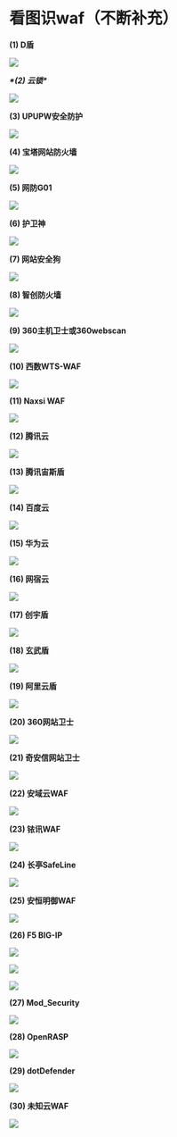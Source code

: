 # 看图识waf（不断补充）

**(1) D盾**

![](https://mmbiz.qpic.cn/mmbiz_png/XOPdGZ2MYOdOBYLCxjaJTmkwFw7o33PlibIvIgcOZYh2TpwQkZB5Fca3zghL08RSwG3LhwTNyQQ9rbnr7hsmMAQ/640?wx_fmt=png&tp=webp&wxfrom=5&wx_lazy=1&wx_co=1)

***\*(2) 云锁\****

![](https://mmbiz.qpic.cn/mmbiz_png/XOPdGZ2MYOdOBYLCxjaJTmkwFw7o33Plg9bBTfbg955ibRfKm0eMRkNNmwiaomy3QibpeCRT514vY44ayhQgYGWYA/640?wx_fmt=png&tp=webp&wxfrom=5&wx_lazy=1&wx_co=1)

**(3) UPUPW安全防护**

![](https://mmbiz.qpic.cn/mmbiz_png/XOPdGZ2MYOdOBYLCxjaJTmkwFw7o33Pl81Dv6Q6OxJ6swdh5vdibibXwJVUY0tFhJ5jaCqwduvTFo5TH2E78WYAw/640?wx_fmt=png&tp=webp&wxfrom=5&wx_lazy=1&wx_co=1)

**(4) 宝塔网站防火墙**

![](https://mmbiz.qpic.cn/mmbiz_png/XOPdGZ2MYOdOBYLCxjaJTmkwFw7o33Pl9E06m9N01tPDX7CuMlCN4hgjTjG5mFq51cUib622CJqhvXvD28VDuDw/640?wx_fmt=png&tp=webp&wxfrom=5&wx_lazy=1&wx_co=1)

**(5) 网防G01**

![](https://mmbiz.qpic.cn/mmbiz_png/XOPdGZ2MYOdOBYLCxjaJTmkwFw7o33PlicyArj47Fx8YfLNutvq6uBnSczdhOPRl6SpCHbrU4dyeUU7GcAusqMA/640?wx_fmt=png&tp=webp&wxfrom=5&wx_lazy=1&wx_co=1)

**(6) 护卫神**

![](https://mmbiz.qpic.cn/mmbiz_png/XOPdGZ2MYOdOBYLCxjaJTmkwFw7o33PlgRCd2jgv0pxiahYOu99GR1jDJialhdq49PmMiaIglVuiacLfwiasuJ12W2Q/640?wx_fmt=png&tp=webp&wxfrom=5&wx_lazy=1&wx_co=1)

**(7) 网站安全狗**

![](https://mmbiz.qpic.cn/mmbiz_png/XOPdGZ2MYOdOBYLCxjaJTmkwFw7o33PlDRQicJ6PjKT4tKlk6oxiag1mmBdM9cumwg6TaIibXicfWZuDqfibNcZ2v6g/640?wx_fmt=png&tp=webp&wxfrom=5&wx_lazy=1&wx_co=1)

**(8) 智创防火墙**

![](https://mmbiz.qpic.cn/mmbiz_png/XOPdGZ2MYOdOBYLCxjaJTmkwFw7o33PlzwTnicWgUOlMyG7f5BdK2pl31GSEmicEc6Fat9tkle5ibbQQ8QhjcBibRw/640?wx_fmt=png&tp=webp&wxfrom=5&wx_lazy=1&wx_co=1)

**(9) 360主机卫士或360webscan**

![](https://mmbiz.qpic.cn/mmbiz_png/XOPdGZ2MYOdOBYLCxjaJTmkwFw7o33PlmwIWwib129gjXVkzGuFQnWEiayDX9pFSOsmjuevOhtBOtY8yib4CKlPew/640?wx_fmt=png&tp=webp&wxfrom=5&wx_lazy=1&wx_co=1)

**(10) 西数WTS-WAF**

![](https://mmbiz.qpic.cn/mmbiz_png/XOPdGZ2MYOdOBYLCxjaJTmkwFw7o33PlqpXjuUSUjhAWdwrEchBKxVhiaPc8Gz1Q3VnJOibCTAL44wXMwa5RAic3Q/640?wx_fmt=png&tp=webp&wxfrom=5&wx_lazy=1&wx_co=1)

**(11) Naxsi WAF** 

![](https://mmbiz.qpic.cn/mmbiz_png/XOPdGZ2MYOdOBYLCxjaJTmkwFw7o33Pl1G2XKxB1sSqxCYF1JBMWgWWicT6iczZ0ibj9zkGqRBFE9AwNhUAkVIqog/640?wx_fmt=png&tp=webp&wxfrom=5&wx_lazy=1&wx_co=1)

**(12) 腾讯云** 

![](https://mmbiz.qpic.cn/mmbiz_png/XOPdGZ2MYOdOBYLCxjaJTmkwFw7o33PlAwhib6YWLGGuAK8VqDalp6qghBofOB6SoRm70FvLp03FrA8kG2WibUfw/640?wx_fmt=png&tp=webp&wxfrom=5&wx_lazy=1&wx_co=1)

**(13) 腾讯宙斯盾** 

![](https://mmbiz.qpic.cn/mmbiz_png/XOPdGZ2MYOdOBYLCxjaJTmkwFw7o33Plicu5Lfs5Xs3yrU4s6OaDkRxAPUmFqUlfmEfvD24coqldJel3j6MFSTQ/640?wx_fmt=png&tp=webp&wxfrom=5&wx_lazy=1&wx_co=1)

**(14) 百度云** 

![](https://mmbiz.qpic.cn/mmbiz_png/XOPdGZ2MYOdOBYLCxjaJTmkwFw7o33Pljm9AYeDHGbZwWoSjCTdqPQdhE0dAh1byx4ud7RbjXWFm3ibkGQoObwQ/640?wx_fmt=png&tp=webp&wxfrom=5&wx_lazy=1&wx_co=1)

**(15) 华为云**

![](https://mmbiz.qpic.cn/mmbiz_png/XOPdGZ2MYOdOBYLCxjaJTmkwFw7o33Pl6ic4GIicMCmLtJeytrg5DOJDQRhYMgwF1t6oVcwuycrMU85TpNpbG3lQ/640?wx_fmt=png&tp=webp&wxfrom=5&wx_lazy=1&wx_co=1)

**(16) 网宿云**

![](https://mmbiz.qpic.cn/mmbiz_png/XOPdGZ2MYOdOBYLCxjaJTmkwFw7o33PlYpWEoLSsSDWkengib6UaFIOE1royzCSj25WDl134cI4dKPs16dwCGgw/640?wx_fmt=png&tp=webp&wxfrom=5&wx_lazy=1&wx_co=1)

**(17) 创宇盾** 

![](https://mmbiz.qpic.cn/mmbiz_png/XOPdGZ2MYOdOBYLCxjaJTmkwFw7o33PlOHH4F34cmc0RCT6kKIqun2ia2AENqq6sWzMiaG1ZGvxqQibpcSnYhrCYg/640?wx_fmt=png&tp=webp&wxfrom=5&wx_lazy=1&wx_co=1)

**(18) 玄武盾**

![](https://mmbiz.qpic.cn/mmbiz_png/XOPdGZ2MYOdOBYLCxjaJTmkwFw7o33PlR1htqGXtU0XkwqE1Zic2nOu49gNibh0K5OgDd5bzpklqskKR04hPwzvg/640?wx_fmt=png&tp=webp&wxfrom=5&wx_lazy=1&wx_co=1)

**(19) 阿里云盾** 

![](https://mmbiz.qpic.cn/mmbiz_png/XOPdGZ2MYOdOBYLCxjaJTmkwFw7o33PlpwDxwdUtO8ib5sTbU2zgMplibrW2n1c5Dta9jp99oYE2OlBlzL4NVclw/640?wx_fmt=png&tp=webp&wxfrom=5&wx_lazy=1&wx_co=1)

**(20) 360网站卫士** 

![](https://mmbiz.qpic.cn/mmbiz_png/XOPdGZ2MYOdOBYLCxjaJTmkwFw7o33PlvfN2W5C20k1xAbZ8ib5zgKkfRgXEgHjIn3cTVw5UC1MwZMfyibChSGcQ/640?wx_fmt=png&tp=webp&wxfrom=5&wx_lazy=1&wx_co=1)

**(21) 奇安信网站卫士** 

![](https://mmbiz.qpic.cn/mmbiz_png/XOPdGZ2MYOdOBYLCxjaJTmkwFw7o33PlZSILdJBYquFgnFZWaibV7ibXO0mNbRBz0DzQ5QTMd8xUpQibibqluXgomA/640?wx_fmt=png&tp=webp&wxfrom=5&wx_lazy=1&wx_co=1)

**(22) 安域云WAF**

![](https://mmbiz.qpic.cn/mmbiz_png/XOPdGZ2MYOdOBYLCxjaJTmkwFw7o33PlDRENoFeSvaFdU2udibcXcxbcZTA8BYHHTqYUIRV3dfsFY3cGQKYicMzA/640?wx_fmt=png&tp=webp&wxfrom=5&wx_lazy=1&wx_co=1)

**(23) 铱讯WAF** 

![](https://mmbiz.qpic.cn/mmbiz_png/XOPdGZ2MYOdOBYLCxjaJTmkwFw7o33PlVfJic6xJb9d36pU3YCZr0PQt0JUXm5PtccSmlEtC8aUnCUTwezxtxQg/640?wx_fmt=png&tp=webp&wxfrom=5&wx_lazy=1&wx_co=1)

**(24) 长亭SafeLine**

![](https://mmbiz.qpic.cn/mmbiz_png/XOPdGZ2MYOdOBYLCxjaJTmkwFw7o33Pl8YHiaszfNPs1quUFrqJj823S8VtqO0HRuZloiahYEuZv2vNW6xA2ib3qg/640?wx_fmt=png&tp=webp&wxfrom=5&wx_lazy=1&wx_co=1)

**(25) 安恒明御WAF** 

![](https://mmbiz.qpic.cn/mmbiz_png/XOPdGZ2MYOdOBYLCxjaJTmkwFw7o33PlJofBfrTfTf3EqscKoDcOdeK2LE5uNRGkgaw7oia9g0icTZcGWwozx1UQ/640?wx_fmt=png&tp=webp&wxfrom=5&wx_lazy=1&wx_co=1)

**(26) F5 BIG-IP**

![](https://mmbiz.qpic.cn/mmbiz_png/XOPdGZ2MYOdOBYLCxjaJTmkwFw7o33PlAyBk2If7QMMpiaA1GdVUb0K7n8mrEOvwsibCIyyBF8tGw2WBBuJfOLkw/640?wx_fmt=png&tp=webp&wxfrom=5&wx_lazy=1&wx_co=1)



![](https://mmbiz.qpic.cn/mmbiz_png/XOPdGZ2MYOdOBYLCxjaJTmkwFw7o33PlkmTKPbEl7QC4nTLicZwE2d9g7qwq8ibbxB3CiczbqrEVtgdEAzmKaZpww/640?wx_fmt=png&tp=webp&wxfrom=5&wx_lazy=1&wx_co=1)



![](https://mmbiz.qpic.cn/mmbiz_png/XOPdGZ2MYOdOBYLCxjaJTmkwFw7o33PlC9b8ibX9aWXplS0T6ItbmPibE070YUZdQjuvlp82nFDzxY64JJmtP37g/640?wx_fmt=png&tp=webp&wxfrom=5&wx_lazy=1&wx_co=1)

**(27) Mod_Security**

![](https://mmbiz.qpic.cn/mmbiz_png/XOPdGZ2MYOdOBYLCxjaJTmkwFw7o33PlKibEBgUMkKB3FvEJZG9TLs1q9Y0O3sNic51uoGqQacmQaSHkhXwC8qgQ/640?wx_fmt=png&tp=webp&wxfrom=5&wx_lazy=1&wx_co=1)

**(28) OpenRASP**

![](https://mmbiz.qpic.cn/mmbiz_png/XOPdGZ2MYOdOBYLCxjaJTmkwFw7o33PlQMia69FTZ2mHVFcRNwBeyL6ic65ibabEMlhHqG34CYiaMKXPqEW9Y45N5g/640?wx_fmt=png&tp=webp&wxfrom=5&wx_lazy=1&wx_co=1)

**(29) dotDefender** 

![](https://mmbiz.qpic.cn/mmbiz_png/XOPdGZ2MYOdOBYLCxjaJTmkwFw7o33PlljR981yxlPs1S8icxBt3EamibC4eocvJ7BTEwApWibegibckYtN9EVG0PA/640?wx_fmt=png&tp=webp&wxfrom=5&wx_lazy=1&wx_co=1)



**(30) 未知云WAF**

![](https://mmbiz.qpic.cn/mmbiz_png/XOPdGZ2MYOdOBYLCxjaJTmkwFw7o33Pl4sKhPlMvvHOTuwIkatvx4uzWOdd9eaNK8ialQ0WIPLgRWcL2EZKLv9A/640?wx_fmt=png&tp=webp&wxfrom=5&wx_lazy=1&wx_co=1)